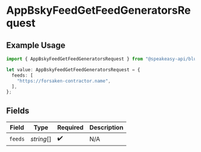 # AppBskyFeedGetFeedGeneratorsRequest

## Example Usage

```typescript
import { AppBskyFeedGetFeedGeneratorsRequest } from "@speakeasy-api/bluesky/models/operations";

let value: AppBskyFeedGetFeedGeneratorsRequest = {
  feeds: [
    "https://forsaken-contractor.name",
  ],
};
```

## Fields

| Field              | Type               | Required           | Description        |
| ------------------ | ------------------ | ------------------ | ------------------ |
| `feeds`            | *string*[]         | :heavy_check_mark: | N/A                |